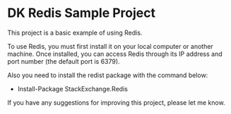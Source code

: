 # DK Redis Sample Project

This project is a basic example of using Redis.

To use Redis, you must first install it on your local computer or another machine. Once installed, you can access Redis through its IP address and port number (the default port is 6379).

Also you need to install the redist package with the command below:
- Install-Package StackExchange.Redis

If you have any suggestions for improving this project, please let me know.
